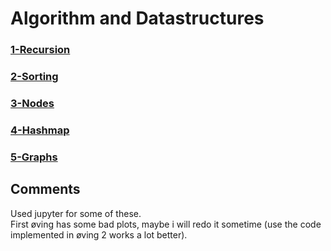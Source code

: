 # Algorithm and Datastructures


### [1-Recursion](https://jesper-hustad.github.io/AlgDat/recursion/site.html)  

### [2-Sorting](https://jesper-hustad.github.io/AlgDat/sorting/Sorting.html)  

### [3-Nodes](https://jesper-hustad.github.io/AlgDat/nodes/tree.html)  

### [4-Hashmap](https://jesper-hustad.github.io/AlgDat/hashmap/Hashtable.html)  

### [5-Graphs](https://jesper-hustad.github.io/AlgDat/graphs/graphs.html)  


## Comments  
Used jupyter for some of these.  
First øving has some bad plots, maybe i will redo it sometime (use the code implemented in øving 2 works a lot better).  
